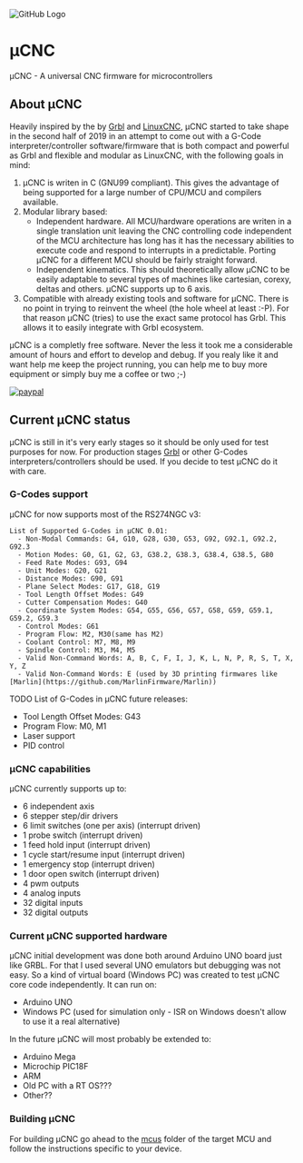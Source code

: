 ![GitHub Logo](https://github.com/Paciente8159/uCNC/blob/master/docs/logo.png?raw=true)

# µCNC
µCNC - A universal CNC firmware for microcontrollers

## About µCNC
Heavily inspired by the by [Grbl](https://github.com/gnea/grbl) and [LinuxCNC](http://linuxcnc.org/), µCNC started to take shape in the second half of 2019 in an attempt to come out with a G-Code interpreter/controller software/firmware that is both compact and powerful as Grbl and flexible and modular as LinuxCNC, with the following goals in mind:

1. µCNC is writen in C (GNU99 compliant). This gives the advantage of being supported for a large number of CPU/MCU and compilers available.
2. Modular library based:
   - Independent hardware. All MCU/hardware operations are writen in a single translation unit leaving the CNC controlling code independent of the MCU architecture has long has it has the necessary abilities to execute code and respond to interrupts in a predictable. Porting µCNC for a different MCU should be fairly straight forward.
   - Independent kinematics. This should theoretically allow µCNC to be easily adaptable to several types of machines like cartesian, corexy, deltas and others. µCNC supports up to 6 axis.
3. Compatible with already existing tools and software for µCNC. There is no point in trying to reinvent the wheel (the hole wheel at least :-P). For that reason µCNC (tries) to use the exact same protocol has Grbl. This allows it to easily integrate with Grbl ecosystem.

µCNC is a completly free software. Never the less it took me a considerable amount of hours and effort to develop and debug. If you realy like it and want help me keep the project running, you can help me to buy more equipment or simply buy me a coffee or two ;-)

[![paypal](https://www.paypalobjects.com/webstatic/en_US/i/buttons/PP_logo_h_100x26.png)](https://www.paypal.me/paciente8159)

## Current µCNC status
µCNC is still in it's very early stages so it should be only used for test purposes for now.
For production stages [Grbl](https://github.com/gnea/grbl) or other G-Codes interpreters/controllers should be used.
If you decide to test µCNC do it with care.

### G-Codes support
µCNC for now supports most of the RS274NGC v3:

```
List of Supported G-Codes in µCNC 0.01:
  - Non-Modal Commands: G4, G10, G28, G30, G53, G92, G92.1, G92.2, G92.3
  - Motion Modes: G0, G1, G2, G3, G38.2, G38.3, G38.4, G38.5, G80
  - Feed Rate Modes: G93, G94
  - Unit Modes: G20, G21
  - Distance Modes: G90, G91
  - Plane Select Modes: G17, G18, G19
  - Tool Length Offset Modes: G49
  - Cutter Compensation Modes: G40
  - Coordinate System Modes: G54, G55, G56, G57, G58, G59, G59.1, G59.2, G59.3
  - Control Modes: G61
  - Program Flow: M2, M30(same has M2)
  - Coolant Control: M7, M8, M9
  - Spindle Control: M3, M4, M5
  - Valid Non-Command Words: A, B, C, F, I, J, K, L, N, P, R, S, T, X, Y, Z
  - Valid Non-Command Words: E (used by 3D printing firmwares like [Marlin](https://github.com/MarlinFirmware/Marlin))
```

TODO List of G-Codes in µCNC future releases:
  - Tool Length Offset Modes: G43
  - Program Flow: M0, M1
  - Laser support
  - PID control
  

### µCNC capabilities
µCNC currently supports up to:
  - 6 independent axis 
  - 6 stepper step/dir drivers
  - 6 limit switches (one per axis) (interrupt driven)
  - 1 probe switch (interrupt driven)
  - 1 feed hold input (interrupt driven)
  - 1 cycle start/resume input (interrupt driven)
  - 1 emergency stop (interrupt driven)
  - 1 door open switch (interrupt driven)
  - 4 pwm outputs
  - 4 analog inputs
  - 32 digital inputs
  - 32 digital outputs

### Current µCNC supported hardware
µCNC initial development was done both around Arduino UNO board just like GRBL.
For that I used several UNO emulators but debugging was not easy. So a kind of virtual board (Windows PC) was created to test µCNC core code independently.
It can run on:
  - Arduino UNO
  - Windows PC (used for simulation only - ISR on Windows doesn't allow to use it a real alternative)

In the future µCNC will most probably be extended to:
  - Arduino Mega
  - Microchip PIC18F
  - ARM
  - Old PC with a RT OS???
  - Other??

### Building µCNC
For building µCNC go ahead to the [mcus](https://github.com/Paciente8159/uCNC/blob/master/uCNC/mcus) folder of the target MCU and follow the instructions specific to your device.



